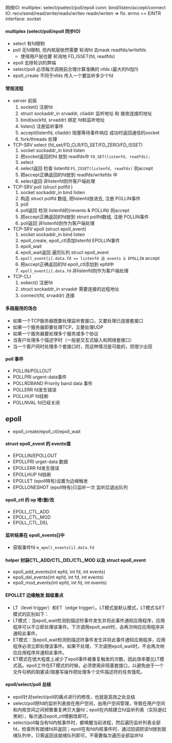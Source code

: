 网络IO:
    multiplex: select/pselect/poll/epoll
    conn: bind/listen/accept/connect 
    IO: recv/send/read/write/readv/writev
        readn/writen => fix: errno == EINTR
    interface: socket

#### multiplex (select/poll/epoll 同步IO)
+ select 有fd限制
+ poll 无fd限制, 但内核层依然需要 轮询fd 去mask readfds/writefds
    + 使得用户层也要 轮询地 FD_ISSET(fd, readfds)
+ epoll 去除轮训的弊端
+ select/poll 必须每次调用前合理计算准确的 nfds (最大的fd加1)
+ epoll_create 不同于nfds 传入一个要监听多少个fd

#### 常规流程
+ server 前摇
    1. socket()    注册fd
    2. struct sockaddr_in srvaddr, cliaddr 监听地址 和 接收连接的地址
    3. bind(sockfd, srvaddr)       绑定 fd和监听地址
    4. listen()                    注册监听事件
    5. accept(listenfd, cliaddr)   阻塞等待事件响应 成功时返回通信的socket
    6. fork/threads 处理
+ TCP-SRV select (fd_set/FD_CLR/FD_SET/FD_ZERO/FD_ISSET)
    1. socket sockaddr_in bind listen
    2. 把socket返回的fd 放到 readfds中 `FD_SET(listenfd, readfds);`
    3. select
    4. select返回 检查 listenfd `FS_ISSET(listenfd, readfds)` 则accept
    5. 把accept正确返回的fd放到 readfds/writefds 中
    6. select返回 非listenfd则作客户端处理
+ TCP-SRV poll (struct pollfd  )
    1. socket sockaddr_in bind listen
    2. 构造 struct pollfd 数组, 把listenfd放进去,  注册 POLLIN事件
    3. poll
    4. poll返回 检测 listenfd的(revents & POLLIN) 则accept
    5. 把accept正确返回的fd放到 struct pollfd数组, 注册 POLLIN事件
    6. poll返回 非listenfd则作为客户端处理
+ TCP-SRV epoll (struct epoll_event)
    1. socket sockaddr_in bind listen
    2. epoll_create, epoll_ctl添加listenfd EPOLLIN事件
    3. epoll_wait
    4. epoll_wait返回 遍历队列 struct epoll_event
    5. `epoll_event[i].data.fd == listenfd 且 events & EPOLLIN` accept
    6. 把accept正确返回的fd epoll_ctl添加到 epfd中
    7. `epoll_event[i].data.fd` 非listenfd则作为客户端处理
+ TCP-CLI
    1. sokect()  注册fd
    2. struct sockaddr_in srvaddr 需要连接的远程地址
    3. connect(fd, srvaddr)       连接

#### 多路服用的场合
+ 如果一个TCP服务器既要处理监听套接口，又要处理已连接套接口
+ 如果一个服务器即要处理TCP，又要处理UDP
+ 如果一个服务器要处理多个服务或多个协议
+ 当客户处理多个描述字时（一般是交互式输入和网络套接口）
+ 当一个客户同时处理多个套接口时，而这种情况是可能的，但很少出现

#### poll 事件
+ POLLIN/POLLOUT
+ POLLPRI urgent-data事件
+ POLLRDBAND Priority band data 事件
+ POLLERR fd发生错误
+ POLLHUP fd挂断
+ POLLNVAL fd已经关闭

## epoll
+ epoll_create/epoll_ctl/epoll_wait
#### struct epoll_event 的 events值
+ EPOLLIN/EPOLLOUT
+ EPOLLPRI urget-data 数据
+ EPOLLERR fd发生错误
+ EPOLLHUP fd挂断
+ EPOLLET  (epoll特有)设置为边缘触发
+ EPOLLONESHOT (epoll特有)只监听一次 监听后退出队列
#### epoll_ctl 的 op 增/删/改
+ EPOLL_CTL_ADD
+ EPOLL_CTL_MOD
+ EPOLL_CTL_DEL
#### 监听结果在 epoll_events[]中
+ 获取事件fd `m_epoll_events[i].data.fd`
#### helper 封装CTL_ADD/CTL_DEL/CTL_MOD 以及 struct epoll_event
+ epoll_add_events(int epfd, int fd, int events)
+ epoll_del_events(int epfd, int fd, int events)
+ epoll_mod_events(int epfd, int fd, int events)
#### EPOLLET 边缘触发 超级重点
+ LT（level trigger）和ET（edge trigger）。LT模式是默认模式，LT模式与ET模式的区别如下：
+ LT模式：当epoll_wait检测到描述符事件发生并将此事件通知应用程序，应用程序可以不立即处理该事件。下次调用epoll_wait时，会再次响应应用程序并通知此事件。
+ ET模式：当epoll_wait检测到描述符事件发生并将此事件通知应用程序，应用程序必须立即处理该事件。如果不处理，下次调用epoll_wait时，不会再次响应应用程序并通知此事件。
+ ET模式在很大程度上减少了epoll事件被重复触发的次数，因此效率要比LT模式高。epoll工作在ET模式的时候，必须使用非阻塞套接口，以避免由于一个文件句柄的阻塞读/阻塞写操作把处理多个文件描述符的任务饿死。

#### epoll/select/poll 总结
+ epoll针对select/poll的痛点进行的修改，也就是高效之处总结
+ select/poll把fd的监听列表放在用户空间，由用户空间管理，导致在用户空间和内核空间之间频繁重复拷贝大量fd；epoll在内核建立fd监听列表（实际是红黑树），每次通过epoll_ctl增删改即可。
+ select/poll每当有fd内核事件时，都唤醒当前进程，然后遍历监听列表全部fd，检查所有就绪fd并返回；epoll在有fd内核事件时，通过回调把该fd放到就绪队列中，只需返回该就绪队列即可，不需要每次遍历全部监听fd